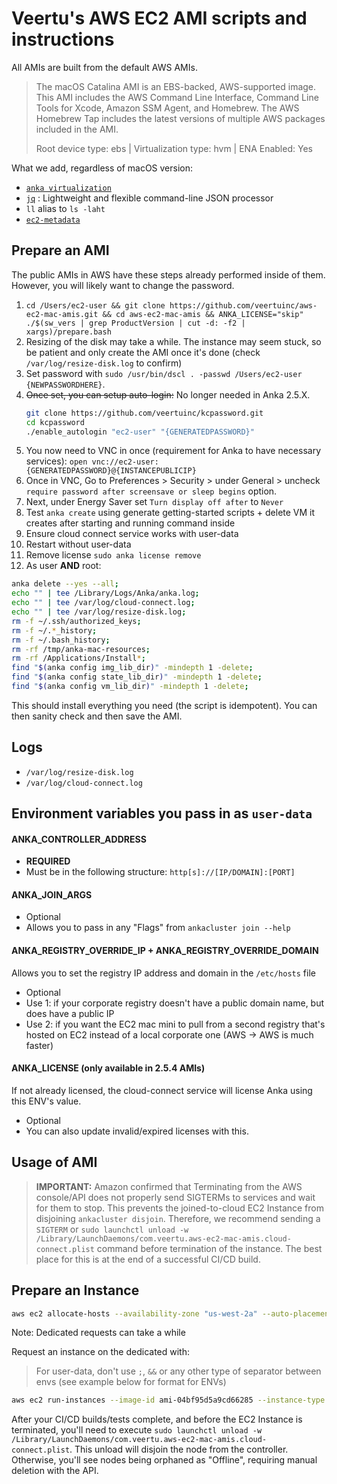 # Veertu's AWS EC2 AMI scripts and instructions

All AMIs are built from the default AWS AMIs.
> The macOS Catalina AMI is an EBS-backed, AWS-supported image. This AMI includes the AWS Command Line Interface, Command Line Tools for Xcode, Amazon SSM Agent, and Homebrew. The AWS Homebrew Tap includes the latest versions of multiple AWS packages included in the AMI.
>
> Root device type: ebs | Virtualization type: hvm | ENA Enabled: Yes

What we add, regardless of macOS version:

- [`anka virtualization`](https://veertu.com/anka-build/)
- [`jq`](https://formulae.brew.sh/formula/jq) : Lightweight and flexible command-line JSON processor
- `ll` alias to `ls -laht`
- [`ec2-metadata`](https://aws.amazon.com/code/ec2-instance-metadata-query-tool/)

## Prepare an AMI

The public AMIs in AWS have these steps already performed inside of them. However, you will likely want to change the password.

1. `cd /Users/ec2-user && git clone https://github.com/veertuinc/aws-ec2-mac-amis.git && cd aws-ec2-mac-amis && ANKA_LICENSE="skip" ./$(sw_vers | grep ProductVersion | cut -d: -f2 | xargs)/prepare.bash`
2. Resizing of the disk may take a while. The instance may seem stuck, so be patient and only create the AMI once it's done (check `/var/log/resize-disk.log` to confirm)
3. Set password with `sudo /usr/bin/dscl . -passwd /Users/ec2-user {NEWPASSWORDHERE}`.
4. ~~Once set, you can setup auto-login:~~ No longer needed in Anka 2.5.X.
    ```bash
    git clone https://github.com/veertuinc/kcpassword.git
    cd kcpassword
    ./enable_autologin "ec2-user" "{GENERATEDPASSWORD}"
    ```
4. You now need to VNC in once (requirement for Anka to have necessary services): `open vnc://ec2-user:{GENERATEDPASSWORD}@{INSTANCEPUBLICIP}`
5. Once in VNC, Go to Preferences > Security > under General > uncheck `require password after screensave or sleep begins` option.
6. Next, under Energy Saver set `Turn display off after` to `Never`
7. Test `anka create` using generate getting-started scripts + delete VM it creates after starting and running command inside
8. Ensure cloud connect service works with user-data
9. Restart without user-data
10. Remove license `sudo anka license remove`
10. As user **AND** root:

  ```bash
  anka delete --yes --all;
  echo "" | tee /Library/Logs/Anka/anka.log; 
  echo "" | tee /var/log/cloud-connect.log;
  echo "" | tee /var/log/resize-disk.log; 
  rm -f ~/.ssh/authorized_keys; 
  rm -f ~/.*_history; 
  rm -f ~/.bash_history; 
  rm -rf /tmp/anka-mac-resources; 
  rm -rf /Applications/Install*;
  find "$(anka config img_lib_dir)" -mindepth 1 -delete;
  find "$(anka config state_lib_dir)" -mindepth 1 -delete;
  find "$(anka config vm_lib_dir)" -mindepth 1 -delete;
  ```

This should install everything you need (the script is idempotent). You can then sanity check and then save the AMI.

## Logs

- `/var/log/resize-disk.log`
- `/var/log/cloud-connect.log`
## Environment variables you pass in as `user-data`

#### **ANKA_CONTROLLER_ADDRESS**
- **REQUIRED**
- Must be in the following structure: `http[s]://[IP/DOMAIN]:[PORT]`

#### **ANKA_JOIN_ARGS**
- Optional
- Allows you to pass in any "Flags" from `ankacluster join --help`

#### **ANKA_REGISTRY_OVERRIDE_IP** + **ANKA_REGISTRY_OVERRIDE_DOMAIN**
Allows you to set the registry IP address and domain in the `/etc/hosts` file
- Optional
- Use 1: if your corporate registry doesn't have a public domain name, but does have a public IP
- Use 2: if you want the EC2 mac mini to pull from a second registry that's hosted on EC2 instead of a local corporate one (AWS -> AWS is much faster)

#### **ANKA_LICENSE** (only available in 2.5.4 AMIs)
If not already licensed, the cloud-connect service will license Anka using this ENV's value.
- Optional
- You can also update invalid/expired licenses with this.

## Usage of AMI

> **IMPORTANT:** Amazon confirmed that Terminating from the AWS console/API does not properly send SIGTERMs to services and wait for them to stop. This prevents the joined-to-cloud EC2 Instance from disjoining `ankacluster disjoin`. Therefore, we recommend sending a `SIGTERM` or `sudo launchctl unload -w /Library/LaunchDaemons/com.veertu.aws-ec2-mac-amis.cloud-connect.plist` command before termination of the instance. The best place for this is at the end of a successful CI/CD build.

## Prepare an Instance

```bash
aws ec2 allocate-hosts --availability-zone "us-west-2a" --auto-placement "on" --host-recovery "off" --quantity 1 --instance-type "mac1.metal"
```

Note: Dedicated requests can take a while

Request an instance on the dedicated with:

> For user-data, don't use `;`, `&&` or any other type of separator between envs (see example below for format for ENVs)

```bash
aws ec2 run-instances --image-id ami-04bf95d5a9cd66285 --instance-type mac1.metal --placement "HostId={HOSTIDHERE}" --key-name aws-veertu --ebs-optimized --associate-public-ip-address --security-group-ids sg-0893eeb7c6cae6da4 --user-data "export ANKA_CONTROLLER_ADDRESS=\"http://{CONTROLLER/REGISTRYIP}:8090\" export ANKA_REGISTRY_OVERRIDE_IP=\"{CONTROLLER/REGISTRYIP}\" export ANKA_REGISTRY_OVERRIDE_DOMAIN=\"anka.registry\"" --count 1 --block-device-mappings '[{ "DeviceName": "/dev/sda1", "Ebs": { "VolumeSize": 500, "VolumeType": "gp3" }}]'
```

After your CI/CD builds/tests complete, and before the EC2 Instance is terminated, you'll need to execute `sudo launchctl unload -w  /Library/LaunchDaemons/com.veertu.aws-ec2-mac-amis.cloud-connect.plist`. This unload will disjoin the node from the controller. Otherwise, you'll see nodes being orphaned as "Offline", requiring manual deletion with the API.